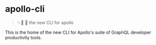 # apollo-cli
> ✨🤖 🐶 the new CLI for apollo

This is the home of the new CLI for Apollo's suite of GraphQL developer productivity tools.
